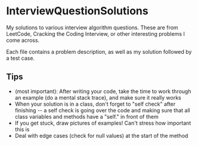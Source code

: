 # InterviewQuestionSolutions
My solutions to various interview algorithm questions. These are from LeetCode, Cracking the Coding Interview, or other interesting problems I come across.

Each file contains a problem description, as well as my solution followed by a test case.

## Tips
- (most important): After writing your code, take the time to work through an example (do a mental stack trace), and make sure it really works
- When your solution is in a class, don't forget to "self check" after finishing -- a self check is going over the code and making sure that all class variables and methods have a "self." in front of them
- If you get stuck, draw pictures of examples! Can't stress how important this is
- Deal with edge cases (check for null values) at the start of the method
